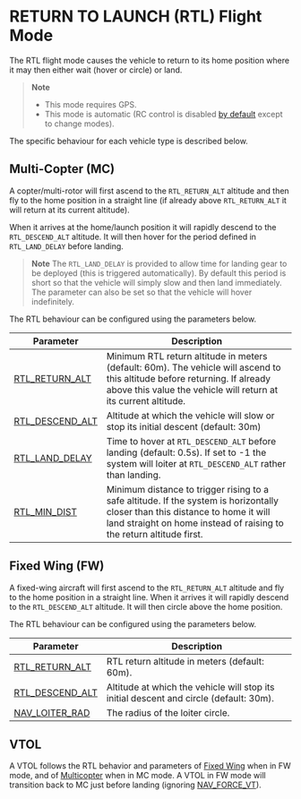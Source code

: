 # RETURN TO LAUNCH (RTL) Flight Mode

The RTL flight mode causes the vehicle to return to its home position where it may then either wait (hover or circle) or land.

> **Note** 
>  * This mode requires GPS.
>  * This mode is automatic (RC control is disabled [by default](../advanced_config/parameter_reference.md#COM_RC_OVERRIDE) except to change modes).

The specific behaviour for each vehicle type is described below.

## Multi-Copter (MC)

A copter/multi-rotor will first ascend to the `RTL_RETURN_ALT` altitude and then fly to the home position in a straight line (if already above `RTL_RETURN_ALT` it will return at its current altitude).

When it arrives at the home/launch position it will rapidly descend to the `RTL_DESCEND_ALT` altitude. It will then hover for the period defined in `RTL_LAND_DELAY` before landing.

> **Note** The `RTL_LAND_DELAY` is provided to allow time for landing gear to be deployed (this is triggered automatically). By default this period is short so that the vehicle will simply slow and then land immediately. The parameter can also be set so that the vehicle will hover indefinitely.

The RTL behaviour can be configured using the parameters below.


Parameter | Description
--- | ---
[RTL_RETURN_ALT](../advanced_config/parameter_reference.md#RTL_RETURN_ALT) | Minimum RTL return altitude in meters (default: 60m). The vehicle will ascend to this altitude before returning. If already above this value the vehicle will return at its current altitude.
[RTL_DESCEND_ALT](../advanced_config/parameter_reference.md#RTL_DESCEND_ALT) | Altitude at which the vehicle will slow or stop its initial descent (default: 30m)
[RTL_LAND_DELAY](../advanced_config/parameter_reference.md#RTL_LAND_DELAY) | Time to hover at `RTL_DESCEND_ALT` before landing (default: 0.5s). If set to -1 the system will loiter at `RTL_DESCEND_ALT` rather than landing.
[RTL_MIN_DIST](../advanced_config/parameter_reference.md#RTL_MIN_DIST) | Minimum distance to trigger rising to a safe altitude. If the system is horizontally closer than this distance to home it will land straight on home instead of raising to the return altitude first.


## Fixed Wing (FW)

A fixed-wing aircraft will first ascend to the `RTL_RETURN_ALT` altitude and fly to the home position in a straight line. When it arrives it will rapidly descend to the `RTL_DESCEND_ALT` altitude. It will then circle above the home position.

The RTL behaviour can be configured using the parameters below.

Parameter | Description
--- | ---
[RTL_RETURN_ALT](../advanced_config/parameter_reference.md#RTL_RETURN_ALT) | RTL return altitude in meters (default: 60m).
[RTL_DESCEND_ALT](../advanced_config/parameter_reference.md#RTL_DESCEND_ALT) | Altitude at which the vehicle will stop its initial descent and circle (default: 30m).
[NAV_LOITER_RAD](../advanced_config/parameter_reference.md#NAV_LOITER_RAD) | The radius of the loiter circle.


## VTOL

A VTOL follows the RTL behavior and parameters of [Fixed Wing](#fixed-wing-fw) when in FW mode, and of [Multicopter](#multi-copter-mc) when in MC mode. A VTOL in FW mode will transition back to MC just before landing (ignoring [NAV_FORCE_VT](../advanced_config/parameter_reference.md#NAV_FORCE_VT)).
